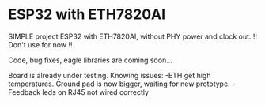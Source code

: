 # ESP32 with ETH7820AI

SIMPLE project ESP32 with ETH7820AI, without PHY power and clock out.
!! Don't use for now !!

Code, bug fixes, eagle libraries are coming soon...

Board is already under testing. 
Knowing issues: 
-ETH get high temperatures. Ground pad is now bigger, waiting for new prototype.
-Feedback leds on RJ45 not wired correctly
